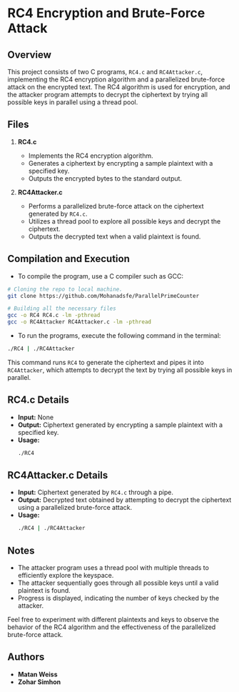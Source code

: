 # RC4 Encryption and Brute-Force Attack

## Overview

This project consists of two C programs, `RC4.c` and `RC4Attacker.c`, implementing the RC4 encryption algorithm and a parallelized brute-force attack on the encrypted text. The RC4 algorithm is used for encryption, and the attacker program attempts to decrypt the ciphertext by trying all possible keys in parallel using a thread pool.

## Files

1. **RC4.c**
   - Implements the RC4 encryption algorithm.
   - Generates a ciphertext by encrypting a sample plaintext with a specified key.
   - Outputs the encrypted bytes to the standard output.

2. **RC4Attacker.c**
   - Performs a parallelized brute-force attack on the ciphertext generated by `RC4.c`.
   - Utilizes a thread pool to explore all possible keys and decrypt the ciphertext.
   - Outputs the decrypted text when a valid plaintext is found.

## Compilation and Execution

- To compile the program, use a C compiler such as GCC:

```bash
# Cloning the repo to local machine.
git clone https://github.com/Mohanadsfe/ParallelPrimeCounter

# Building all the necessary files 
gcc -o RC4 RC4.c -lm -pthread
gcc -o RC4Attacker RC4Attacker.c -lm -pthread
```

- To run the programs, execute the following command in the terminal:

```bash
./RC4 | ./RC4Attacker
```

This command runs `RC4` to generate the ciphertext and pipes it into `RC4Attacker`, which attempts to decrypt the text by trying all possible keys in parallel.

## RC4.c Details

- **Input:** None
- **Output:** Ciphertext generated by encrypting a sample plaintext with a specified key.
- **Usage:**
  ```bash
  ./RC4
  ```

## RC4Attacker.c Details

- **Input:** Ciphertext generated by `RC4.c` through a pipe.
- **Output:** Decrypted text obtained by attempting to decrypt the ciphertext using a parallelized brute-force attack.
- **Usage:**
  ```bash
  ./RC4 | ./RC4Attacker
  ```

## Notes

- The attacker program uses a thread pool with multiple threads to efficiently explore the keyspace.
- The attacker sequentially goes through all possible keys until a valid plaintext is found.
- Progress is displayed, indicating the number of keys checked by the attacker.

Feel free to experiment with different plaintexts and keys to observe the behavior of the RC4 algorithm and the effectiveness of the parallelized brute-force attack.

## Authors

- **Matan Weiss**
- **Zohar Simhon**